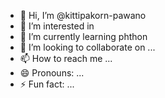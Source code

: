 - 👋 Hi, I’m @kittipakorn-pawano
- 👀 I’m interested in 
- 🌱 I’m currently learning phthon
- 💞️ I’m looking to collaborate on ...
- 📫 How to reach me ...
- 😄 Pronouns: ...
- ⚡ Fun fact: ...

<!---
kittipakorn-pawano/kittipakorn-pawano is a ✨ special ✨ repository because its `README.md` (this file) appears on your GitHub profile.
You can click the Preview link to take a look at your changes.
--->
